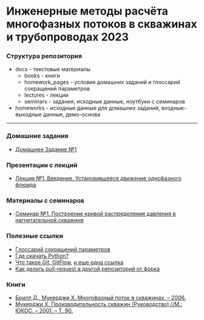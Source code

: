 # Инженерные методы расчёта многофазных потоков в скважинах и трубопроводах 2023

### Структура репозитория

- docs - текстовые материалы
  - books - книги
  - homework_pages - условия домашних заданий и глоссарий сокращений параметров
  - lectures - лекции
  - seminars - задания, исходные данные, ноутбуки с семинаров
- homeworks - исходные данные для домашних заданий, входные-выходные данные, демо-основа
____
### Домашние задания

- [Домашнее Задание №1](docs/homework_pages/homework_1.md)

### Презентации с лекций

- [Лекция №1. Введение. Установившееся движение однофазного флюида](docs/lectures/Лекция_1_Введение,_уст_ся_однофаз_течение.pdf)


### Материалы с семинаров

- [Семинар №1. Построение кривой распределения давления в нагнетательной скважине](docs/seminars/1.injection_well.ipynb)

### Полезные ссылки
- [Глоссарий сокращений параметров](docs/homework_pages/glossary.md)
- [Где скачать Python?](https://www.anaconda.com/products/individual)
- [Что такое Git, GitFlow](https://proglib.io/p/git-github-gitflow/), [и еще одна ссылка](https://habr.com/ru/post/106912/)
- [Как делать pull-request в другой репозиторий от форка](https://docs.github.com/en/github/collaborating-with-issues-and-pull-requests/creating-a-pull-request-from-a-fork)

### Книги
- [Брилл Д., Мукерджи Х. Многофазный поток в скважинах. – 2006.](docs/books/Многофазный_поток.pdf)
- [Мукерджи Х. Производительность скважин (Руководство) //М.: ЮКОС. – 2001. – Т. 90.](docs/books/Muhuregi_Petrolibrary.ru.pdf)